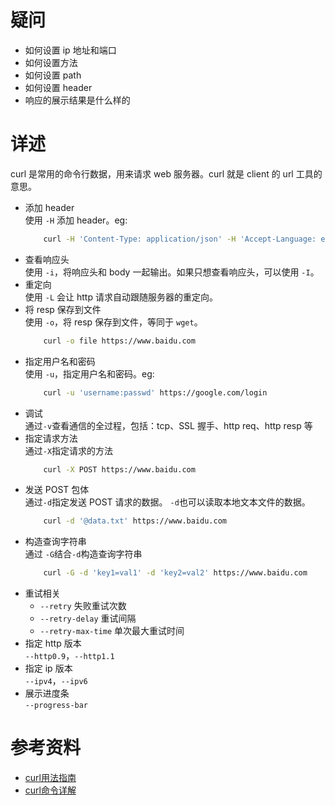 # 疑问
- 如何设置 ip 地址和端口
- 如何设置方法
- 如何设置 path
- 如何设置 header
- 响应的展示结果是什么样的
  
# 详述
curl 是常用的命令行数据，用来请求 web 服务器。curl 就是 client 的 url 工具的意思。
- 添加 header<br>
    使用 `-H` 添加 header。eg:
    ```sh
        curl -H 'Content-Type: application/json' -H 'Accept-Language: en-US' https://www.baidu.com
    ```
- 查看响应头<br>
    使用 `-i`，将响应头和 body 一起输出。如果只想查看响应头，可以使用 `-I`。
- 重定向<br>
    使用 `-L` 会让 http 请求自动跟随服务器的重定向。
- 将 resp 保存到文件<br>
    使用 `-o`，将 resp 保存到文件，等同于 `wget`。
    ```sh
        curl -o file https://www.baidu.com
    ```
- 指定用户名和密码<br>
    使用 `-u`，指定用户名和密码。eg:
    ```sh
        curl -u 'username:passwd' https://google.com/login
    ```
- 调试<br>
    通过`-v`查看通信的全过程，包括：tcp、SSL 握手、http req、http resp 等
- 指定请求方法<br>
    通过`-X`指定请求的方法
    ```sh
        curl -X POST https://www.baidu.com
    ```
- 发送 POST 包体<br>
    通过`-d`指定发送 POST 请求的数据。
    `-d`也可以读取本地文本文件的数据。
    ```sh
        curl -d '@data.txt' https://www.baidu.com
    ```
- 构造查询字符串<br>
    通过 `-G`结合`-d`构造查询字符串
    ```sh
        curl -G -d 'key1=val1' -d 'key2=val2' https://www.baidu.com
    ```
- 重试相关<br>
  - `--retry` 失败重试次数
  - `--retry-delay` 重试间隔
  - `--retry-max-time` 单次最大重试时间
- 指定 http 版本<br>
    `--http0.9`，`--http1.1`
- 指定 ip 版本<br>
    `--ipv4`，`--ipv6`
- 展示进度条<br>
    `--progress-bar`
# 参考资料
- [curl用法指南](https://www.ruanyifeng.com/blog/2019/09/curl-reference.html)
- [curl命令详解](https://www.jianshu.com/p/07c4dddae43a)